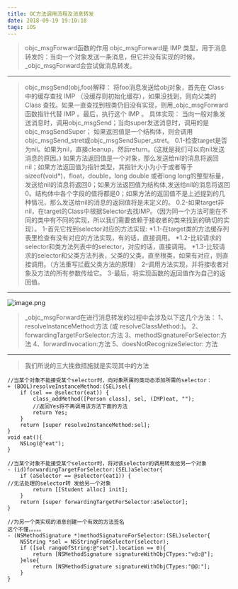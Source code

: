 ```yaml
---
title: OC方法调用流程及消息转发
date: 2018-09-19 19:10:18
tags: iOS
---
```


>objc_msgForward函数的作用
objc_msgForward是 IMP 类型，用于消息转发的：当向一个对象发送一条消息，但它并没有实现的时候，_objc_msgForward会尝试做消息转发。
***
>objc_msgSend(obj,foo)解释：
将foo消息发送给obj对象，首先在 Class 中的缓存查找 IMP （没缓存则初始化缓存），如果没找到，则向父类的 Class 查找。如果一直查找到根类仍旧没有实现，则用_objc_msgForward函数指针代替 IMP 。最后，执行这个 IMP 。
>具体实现：
当向一般对象发送消息时，调用objc_msgSend；当向super发送消息时，调用的是objc_msgSendSuper； 如果返回值是一个结构体，则会调用objc_msgSend_stret或objc_msgSendSuper_stret。
0.1-检查target是否为nil。如果为nil，直接cleanup，然后return。(这就是我们可以向nil发送消息的原因。) 如果方法返回值是一个对象，那么发送给nil的消息将返回nil；如果方法返回值为指针类型，其指针大小为小于或者等于sizeof(void*)，float，double，long double 或者long long的整型标量，发送给nil的消息将返回0；如果方法返回值为结构体,发送给nil的消息将返回0。结构体中各个字段的值将都是0；如果方法的返回值不是上述提到的几种情况，那么发送给nil的消息的返回值将是未定义的。
 0.2-如果target非nil，在target的Class中根据Selector去找IMP。（因为同一个方法可能在不同的类中有不同的实现，所以我们需要依赖于接收者的类来找到的确切的实现）。
1-首先它找到selector对应的方法实现: *1.1-在target类的方法缓存列表里检查有没有对应的方法实现，有的话，直接调用。 *1.2-比较请求的selector和类方法列表中的selector，对应的话，直接调用。 *1.3-比较请求的selector和父类方法列表，父类的父类，直至根类，如果有对应，则直接调用。（方法重写拦截父类方法的原理） 2-调用方法实现，并将接收者对象及方法的所有参数传给它。 3-最后，将实现函数的返回值作为自己的返回值。
***
![image.png](http://upload-images.jianshu.io/upload_images/1391187-96ab1bae666f6176.png?imageMogr2/auto-orient/strip%7CimageView2/2/w/1240)
>_objc_msgForward在进行消息转发的过程中会涉及以下这几个方法：
1、resolveInstanceMethod:方法 (或 resolveClassMethod:)。
2、forwardingTargetForSelector:方法
3、methodSignatureForSelector:方法
4、forwardInvocation:方法
5、doesNotRecognizeSelector: 方法
***
>我们所说的三大挽救措施就是实现其中的方法
```
//当某个对象不能接受某个selector时，向对象所属的类动态添加所需的selector：
+ (BOOL)resolveInstanceMethod:(SEL)sel{
    if (sel == @selector(eat)) {
        class_addMethod([Person class], sel, (IMP)eat, "");
        //返回Yes将不再调用该方法下面的方法
        return Yes;
    }
    return [super resolveInstanceMethod:sel];
}
void eat(){
    NSLog(@"eat");
}
```
```
//当某个对象不能接受某个selector时，将对该selector的调用转发给另一个对象
- (id)forwardingTargetForSelector:(SEL)aSelector{
    if (aSelector == @selector(eat1)) {
//无法处理的selector转 发给另一个对象
        return [[Student alloc] init];
    }
    return [super forwardingTargetForSelector:aSelector];
}
```
```
//为另一个类实现的消息创建一个有效的方法签名
这个不懂，。。。。
- (NSMethodSignature *)methodSignatureForSelector:(SEL)selector{
    NSString *sel = NSStringFromSelector(selector);
    if ([sel rangeOfString:@"set"].location == 0){
        return [NSMethodSignature signatureWithObjCTypes:"v@:@"];
    }else{
        return [NSMethodSignature signatureWithObjCTypes:"@@:"];
    }
}
```
